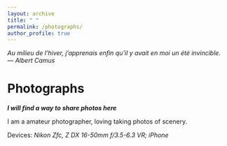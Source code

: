 ```yaml
---
layout: archive
title: " "
permalink: /photographs/
author_profile: true
---
```


*Au milieu de l’hiver, j’apprenais enfin qu’il y avait en moi un été invincible. ― Albert Camus*

Photographs
===

***I will find a way to share photos here***

I am a amateur photographer, loving taking photos of scenery.

Devices: *Nikon Zfc, Z DX 16-50mm f/3.5-6.3 VR; iPhone*


